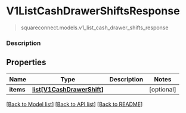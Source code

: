 # V1ListCashDrawerShiftsResponse
> squareconnect.models.v1_list_cash_drawer_shifts_response

### Description



## Properties
Name | Type | Description | Notes
------------ | ------------- | ------------- | -------------
**items** | [**list[V1CashDrawerShift]**](V1CashDrawerShift.md) |  | [optional] 

[[Back to Model list]](../README.md#documentation-for-models) [[Back to API list]](../README.md#documentation-for-api-endpoints) [[Back to README]](../README.md)



